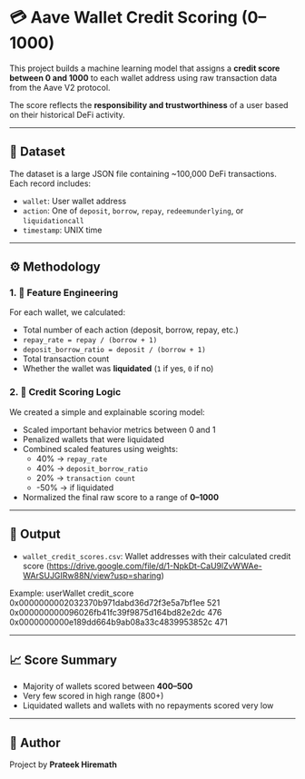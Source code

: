 # 💳 Aave Wallet Credit Scoring (0–1000)

This project builds a machine learning model that assigns a **credit score between 0 and 1000** to each wallet address using raw transaction data from the Aave V2 protocol.

The score reflects the **responsibility and trustworthiness** of a user based on their historical DeFi activity.

---

## 📁 Dataset

The dataset is a large JSON file containing ~100,000 DeFi transactions. Each record includes:
- `wallet`: User wallet address
- `action`: One of `deposit`, `borrow`, `repay`, `redeemunderlying`, or `liquidationcall`
- `timestamp`: UNIX time

---

## ⚙️ Methodology

### 1. 🔧 Feature Engineering

For each wallet, we calculated:
- Total number of each action (deposit, borrow, repay, etc.)
- `repay_rate = repay / (borrow + 1)`
- `deposit_borrow_ratio = deposit / (borrow + 1)`
- Total transaction count
- Whether the wallet was **liquidated** (`1` if yes, `0` if no)

### 2. 🧮 Credit Scoring Logic

We created a simple and explainable scoring model:
- Scaled important behavior metrics between 0 and 1
- Penalized wallets that were liquidated
- Combined scaled features using weights:
  - 40% → `repay_rate`
  - 40% → `deposit_borrow_ratio`
  - 20% → `transaction count`
  - -50% → if liquidated
- Normalized the final raw score to a range of **0–1000**

---

## 💾 Output

- `wallet_credit_scores.csv`: Wallet addresses with their calculated credit score (https://drive.google.com/file/d/1-NpkDt-CaU9lZvWWAe-WArSUJGIRw88N/view?usp=sharing)

Example:
userWallet                                    credit_score
0x0000000002032370b971dabd36d72f3e5a7bf1ee    521
0x000000000096026fb41fc39f9875d164bd82e2dc    476
0x0000000000e189dd664b9ab08a33c4839953852c    471



---

## 📈 Score Summary

- Majority of wallets scored between **400–500**
- Very few scored in high range (800+)
- Liquidated wallets and wallets with no repayments scored very low

---

## 🙌 Author

Project by **Prateek Hiremath**  

